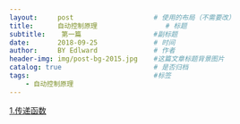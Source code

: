 ```yaml
---
layout:     post                    # 使用的布局（不需要改）
title:      自动控制原理                 # 标题 
subtitle:    第一篇                  #副标题
date:       2018-09-25              # 时间
author:     BY Edlward              # 作者
header-img: img/post-bg-2015.jpg    #这篇文章标题背景图片
catalog: true                       # 是否归档
tags:                               #标签
    - 自动控制原理
---
```


[1.传递函数](https://zhuanlan.zhihu.com/p/23617272)  
